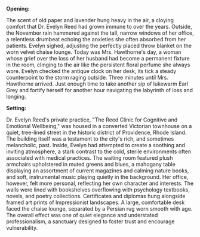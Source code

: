 **Opening:**

The scent of old paper and lavender hung heavy in the air, a cloying comfort that Dr. Evelyn Reed had grown immune to over the years. Outside, the November rain hammered against the tall, narrow windows of her office, a relentless drumbeat echoing the anxieties she often absorbed from her patients. Evelyn sighed, adjusting the perfectly placed throw blanket on the worn velvet chaise lounge. Today was Mrs. Hawthorne's day, a woman whose grief over the loss of her husband had become a permanent fixture in the room, clinging to the air like the persistent floral perfume she always wore. Evelyn checked the antique clock on her desk, its tick a steady counterpoint to the storm raging outside. Three minutes until Mrs. Hawthorne arrived. Just enough time to take another sip of lukewarm Earl Grey and fortify herself for another hour navigating the labyrinth of loss and longing.

**Setting:**

Dr. Evelyn Reed's private practice, "The Reed Clinic for Cognitive and Emotional Wellbeing," was housed in a converted Victorian townhouse on a quiet, tree-lined street in the historic district of Providence, Rhode Island. The building itself was a testament to the city's rich, and sometimes melancholic, past. Inside, Evelyn had attempted to create a soothing and inviting atmosphere, a stark contrast to the cold, sterile environments often associated with medical practices. The waiting room featured plush armchairs upholstered in muted greens and blues, a mahogany table displaying an assortment of current magazines and calming nature books, and soft, instrumental music playing quietly in the background. Her office, however, felt more personal, reflecting her own character and interests. The walls were lined with bookshelves overflowing with psychology textbooks, novels, and poetry collections. Certificates and diplomas hung alongside framed art prints of Impressionist landscapes. A large, comfortable desk faced the chaise lounge, separated by a Persian rug worn smooth with age. The overall effect was one of quiet elegance and understated professionalism, a sanctuary designed to foster trust and encourage vulnerability.
